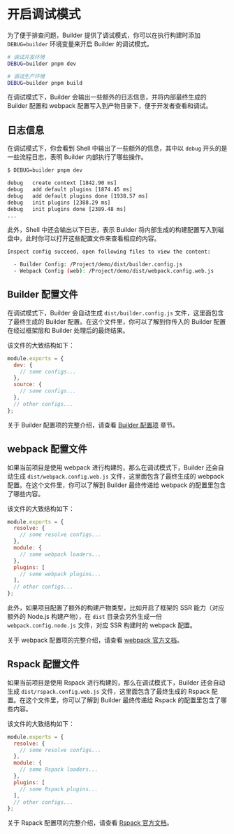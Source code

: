 # 开启调试模式

为了便于排查问题，Builder 提供了调试模式，你可以在执行构建时添加 `DEBUG=builder` 环境变量来开启 Builder 的调试模式。

```bash
# 调试开发环境
DEBUG=builder pnpm dev

# 调试生产环境
DEBUG=builder pnpm build
```

在调试模式下，Builder 会输出一些额外的日志信息，并将内部最终生成的 Builder 配置和 webpack 配置写入到产物目录下，便于开发者查看和调试。

## 日志信息

在调试模式下，你会看到 Shell 中输出了一些额外的信息，其中以 `debug` 开头的是一些流程日志，表明 Builder 内部执行了哪些操作。

```bash
$ DEBUG=builder pnpm dev

debug   create context [1842.90 ms]
debug   add default plugins [1874.45 ms]
debug   add default plugins done [1938.57 ms]
debug   init plugins [2388.29 ms]
debug   init plugins done [2389.48 ms]
...
```

此外，Shell 中还会输出以下日志，表示 Builder 将内部生成的构建配置写入到磁盘中，此时你可以打开这些配置文件来查看相应的内容。

```bash
Inspect config succeed, open following files to view the content:

  - Builder Config: /Project/demo/dist/builder.config.js
  - Webpack Config (web): /Project/demo/dist/webpack.config.web.js
```

## Builder 配置文件

在调试模式下，Builder 会自动生成 `dist/builder.config.js` 文件，这里面包含了最终生成的 Builder 配置。在这个文件里，你可以了解到你传入的 Builder 配置在经过框架层和 Builder 处理后的最终结果。

该文件的大致结构如下：

```js
module.exports = {
  dev: {
    // some configs...
  },
  source: {
    // some configs...
  },
  // other configs...
};
```

关于 Builder 配置项的完整介绍，请查看 [Builder 配置项](/guide/basic/builder-config.html) 章节。

## webpack 配置文件

如果当前项目是使用 webpack 进行构建的，那么在调试模式下，Builder 还会自动生成 `dist/webpack.config.web.js` 文件，这里面包含了最终生成的 webpack 配置。在这个文件里，你可以了解到 Builder 最终传递给 webpack 的配置里包含了哪些内容。

该文件的大致结构如下：

```js
module.exports = {
  resolve: {
    // some resolve configs...
  },
  module: {
    // some webpack loaders...
  },
  plugins: [
    // some webpack plugins...
  ],
  // other configs...
};
```

此外，如果项目配置了额外的构建产物类型，比如开启了框架的 SSR 能力（对应额外的 Node.js 构建产物），在 `dist` 目录会另外生成一份 `webpack.config.node.js` 文件，对应 SSR 构建时的 webpack 配置。

关于 webpack 配置项的完整介绍，请查看 [webpack 官方文档](https://webpack.js.org/concepts/configuration/)。

## Rspack 配置文件

如果当前项目是使用 Rspack 进行构建的，那么在调试模式下，Builder 还会自动生成 `dist/rspack.config.web.js` 文件，这里面包含了最终生成的 Rspack 配置。在这个文件里，你可以了解到 Builder 最终传递给 Rspack 的配置里包含了哪些内容。

该文件的大致结构如下：

```js
module.exports = {
  resolve: {
    // some resolve configs...
  },
  module: {
    // some Rspack loaders...
  },
  plugins: [
    // some Rspack plugins...
  ],
  // other configs...
};
```

关于 Rspack 配置项的完整介绍，请查看 [Rspack 官方文档](https://www.rspack.dev/zh/config.html)。
